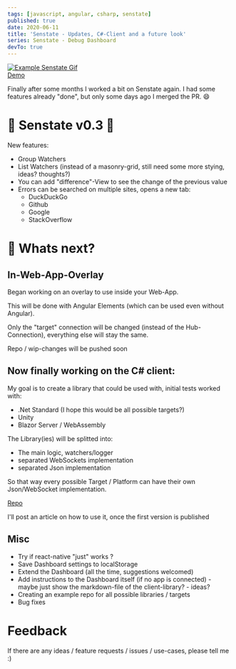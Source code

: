 ```yaml
---
tags: [javascript, angular, csharp, senstate]
published: true
date: 2020-06-11
title: 'Senstate - Updates, C#-Client and a future look'
series: Senstate - Debug Dashboard
devTo: true
---
```


[![Example Senstate Gif](https://thepracticaldev.s3.amazonaws.com/i/zmtm5zab2vlu51qnnnda.gif) <br/> Demo](https://senstate-dashboard-master.netlify.app/#/)


Finally after some months I worked a bit on Senstate again. I had some features already "done", but only some days ago I merged the PR. :smile:

# :confetti_ball: Senstate v0.3 :tada:

New features:
- Group Watchers
- List Watchers (instead of a masonry-grid, still need some more stying, ideas? thoughts?)
- You can add "difference"-View to see the change of the previous value
- Errors can be searched on multiple sites, opens a new tab:
  - DuckDuckGo
  - Github
  - Google
  - StackOverflow

# :construction: Whats next?

## In-Web-App-Overlay
Began working on an overlay to use inside your Web-App.

This will be done with Angular Elements (which can be used even without Angular).

Only the "target" connection will be changed (instead of the Hub-Connection), everything else will stay the same.

Repo / wip-changes will be pushed soon

## Now finally working on the C# client:

My goal is to create a library that could be used with, initial tests worked with:
- .Net Standard (I hope this would be all possible targets?)
- Unity
- Blazor Server / WebAssembly

The Library(ies) will be splitted into:
- The main logic, watchers/logger
- separated WebSockets implementation
- separated Json implementation

So that way every possible Target / Platform can have their own Json/WebSocket implementation.

[Repo](https://github.com/senstate/csharp-client) 

I'll post an article on how to use it, once the first version  is published

## Misc

- Try if react-native "just" works ?
- Save Dashboard settings to localStorage
- Extend the Dashboard (all the time, suggestions welcomed)
- Add instructions to the Dashboard itself (if no app is connected) - maybe just show the markdown-file of the client-library? - ideas?
- Creating an example repo for all possible libraries / targets
- Bug fixes

# Feedback

If there are any ideas / feature requests / issues / use-cases, please tell me :)

